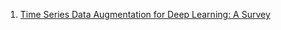1. [Time Series Data Augmentation for Deep Learning: A Survey](https://arxiv.org/pdf/2002.12478.pdf)
